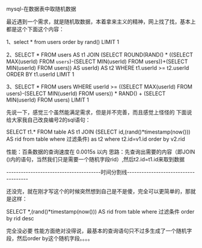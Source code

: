 mysql-在数据表中取随机数据

最近遇到一个需求，就是随机取数据，本着拿来主义的精神，网上找了找，基本上都是这个下面这个内容：

1、select * from users order by rand() LIMIT 1

2、SELECT * FROM users  AS t1  JOIN (SELECT ROUND(RAND() * ((SELECT MAX(userId) FROM `users`)-(SELECT MIN(userId) FROM users))+(SELECT MIN(userId) FROM users)) AS userId) AS t2 WHERE t1.userId >= t2.userId ORDER BY t1.userId LIMIT 1

3、SELECT * FROM users WHERE userId >= ((SELECT MAX(userId) FROM users)-(SELECT MIN(userId) FROM users)) * RAND() + (SELECT MIN(userId) FROM users)  LIMIT 1

先说一下，感觉三个虽然能满足需求，但是并不完善，而且感觉上怪怪的
下面说给大家我自己改良编号2的sql语句：

SELECT t1.* FROM table AS t1 JOIN (SELECT id,(rand()*timestamp(now())) AS rid from table where 过滤条件) as t2 where t2.id=v1.id order by v2.rid

性能：百条数据的查询速度在 0.0015s 以内
思路：先查询出需要的内容（即JOIN ()内的语句，当然我们只是需要一个随机字段rid）,然后t2.id=t1.id来取到数据

---------------------------------------时间分割线-------------------------------------

还没完，就在刚才写这个的时候突然想到自己是不是傻，完全可以更简单的，那就是这样：

SELECT *,(rand()*timestamp(now())) AS rid from table where 过滤条件 order by rid desc

完全没必要
性能方面绝对没得说，最基本的查询语句只不过多生成了一个随机字段，然后order by这个随机字段。。。。
